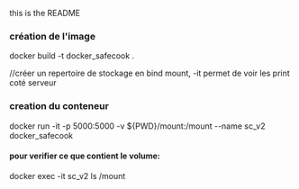 ﻿this is the README


### création de l'image
 docker build -t  docker_safecook .
 
 //créer un repertoire de stockage en bind mount, -it permet de voir les print coté serveur
 ### creation du conteneur
 docker run -it -p 5000:5000 -v ${PWD}/mount:/mount --name sc_v2 docker_safecook



#### pour verifier ce que contient le volume:

 docker exec -it sc_v2 ls /mount

